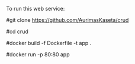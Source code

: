 To run this web service:

#git clone https://github.com/AurimasKaseta/crud

#cd crud

#docker build -f Dockerfile -t app .

#docker run -p 80:80 app
